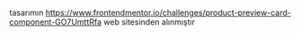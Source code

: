 tasarımın https://www.frontendmentor.io/challenges/product-preview-card-component-GO7UmttRfa web sitesinden alınmıştır
